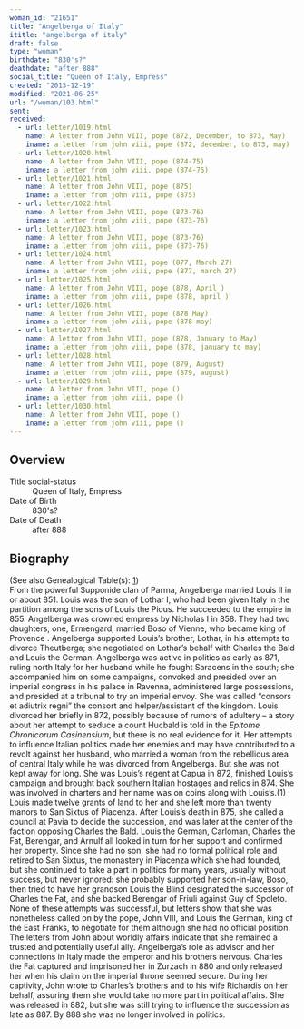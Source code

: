 ```yaml
---
woman_id: "21651"
title: "Angelberga of Italy"
ititle: "angelberga of italy"
draft: false
type: "woman"
birthdate: "830's?"
deathdate: "after 888"
social_title: "Queen of Italy, Empress"
created: "2013-12-19"
modified: "2021-06-25"
url: "/woman/103.html"
sent:
received:
  - url: letter/1019.html
    name: A letter from John VIII, pope (872, December, to 873, May)
    iname: a letter from john viii, pope (872, december, to 873, may)
  - url: letter/1020.html
    name: A letter from John VIII, pope (874-75)
    iname: a letter from john viii, pope (874-75)
  - url: letter/1021.html
    name: A letter from John VIII, pope (875)
    iname: a letter from john viii, pope (875)
  - url: letter/1022.html
    name: A letter from John VIII, pope (873-76)
    iname: a letter from john viii, pope (873-76)
  - url: letter/1023.html
    name: A letter from John VIII, pope (873-76)
    iname: a letter from john viii, pope (873-76)
  - url: letter/1024.html
    name: A letter from John VIII, pope (877, March 27)
    iname: a letter from john viii, pope (877, march 27)
  - url: letter/1025.html
    name: A letter from John VIII, pope (878, April )
    iname: a letter from john viii, pope (878, april )
  - url: letter/1026.html
    name: A letter from John VIII, pope (878 May)
    iname: a letter from john viii, pope (878 may)
  - url: letter/1027.html
    name: A letter from John VIII, pope (878, January to May)
    iname: a letter from john viii, pope (878, january to may)
  - url: letter/1028.html
    name: A letter from John VIII, pope (879, August)
    iname: a letter from john viii, pope (879, august)
  - url: letter/1029.html
    name: A letter from John VIII, pope ()
    iname: a letter from john viii, pope ()
  - url: letter/1030.html
    name: A letter from John VIII, pope ()
    iname: a letter from john viii, pope ()
---
```

<h2 class="mt-4">Overview</h2><dt>Title social-status</dt><dd>Queen of Italy, Empress</dd><dt>Date of Birth</dt><dd>830's?</dd><dt>Date of Death</dt><dd>after 888</dd><h2 class="mt-4">Biography</h2><p>(See also Genealogical Table(s): <a href="/content/genealogy-charlemagne#n103">1</a>)<br>From the powerful Supponide clan of Parma, Angelberga married Louis II in or about 851. Louis was the son of Lothar I, who had been given Italy in the partition among the sons of Louis the Pious. He succeeded to the empire in 855. Angelberga was crowned empress by Nicholas I in 858. They had two daughters, one, Ermengard, married Boso of Vienne, who became king of Provence . Angelberga supported Louis’s brother, Lothar, in his attempts to divorce Theutberga; she negotiated on Lothar’s behalf with Charles the Bald and Louis the German. Angelberga was active in politics as early as 871, ruling north Italy for her husband while he fought Saracens in the south; she accompanied him on some campaigns, convoked and presided over an imperial congress in his palace in Ravenna, administered large possessions, and presided at a tribunal to try an imperial envoy. She was called “consors et adiutrix regni” the consort and helper/assistant of the kingdom. Louis divorced her briefly in 872, possibly because of rumors of adultery – a story about her attempt to seduce a count Hucbald is told in the <em>Epitome Chronicorum Casinensium</em>, but there is no real evidence for it. Her attempts to influence Italian politics made her enemies and may have contributed to a revolt against her husband, who married a woman from the rebellious area of central Italy while he was divorced from Angelberga. But she was not kept away for long. She was Louis’s regent at Capua in 872, finished Louis’s campaign and brought back southern Italian hostages and relics in 874. She was involved in charters and her name was on coins along with Louis’s.(1) Louis made twelve grants of land to her and she left more than twenty manors to San Sixtus of Piacenza. After Louis’s death in 875, she called a council at Pavia to decide the succession, and was later at the center of the faction opposing Charles the Bald. Louis the German, Carloman, Charles the Fat, Berengar, and Arnulf all looked in turn for her support and confirmed her property. Since she had no son, she had no formal political role and retired to San Sixtus, the monastery in Piacenza which she had founded, but she continued to take a part in politics for many years, usually without success, but never ignored: she probably supported her son-in-law, Boso, then tried to have her grandson Louis the Blind designated the successor of Charles the Fat, and she backed Berengar of Friuli against Guy of Spoleto. None of these attempts was successful, but letters show that she was nonetheless called on by the pope, John VIII, and Louis the German, king of the East Franks, to negotiate for them although she had no official position. The letters from John about worldly affairs indicate that she remained a trusted and potentially useful ally. Angelberga’s role as advisor and her connections in Italy made the emperor and his brothers nervous. Charles the Fat captured and imprisoned her in Zurzach in 880 and only released her when his claim on the imperial throne seemed secure. During her captivity, John wrote to Charles’s brothers and to his wife Richardis on her behalf, assuring them she would take no more part in political affairs. She was released in 882, but she was still trying to influence the succession as late as 887. By 888 she was no longer involved in politics.</p>